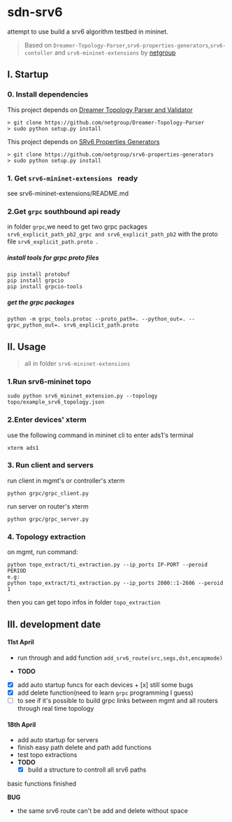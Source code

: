 # sdn-srv6
attempt to use build a srv6 algorithm testbed in mininet.

> Based on `Dreamer-Topology-Parser`,`srv6-properties-generators`,`srv6-contoller` and `srv6-mininet-extensions` by [netgroup](<https://github.com/netgroup>)



## I. Startup

### 0. Install dependencies

This project depends on [Dreamer Topology Parser and Validator](https://github.com/netgroup/Dreamer-Topology-Parser)

```
> git clone https://github.com/netgroup/Dreamer-Topology-Parser
> sudo python setup.py install
```

This project depends on [SRv6 Properties Generators](https://github.com/netgroup/srv6-properties-generators)

```
> git clone https://github.com/netgroup/srv6-properties-generators
> sudo python setup.py install
```

### 1. Get `srv6-mininet-extensions ` ready

see srv6-mininet-extensions/README.md

### 2.Get `grpc` southbound api ready

in folder `grpc`,we need to get two grpc packages `srv6_explicit_path_pb2_grpc and srv6_explicit_path_pb2` with the proto file `srv6_explicit_path.proto `.

##### install tools for grpc proto files

````
pip install protobuf
pip install grpcio
pip install grpcio-tools
````

##### get the grpc packages

````shell
python -m grpc_tools.protoc --proto_path=. --python_out=. --grpc_python_out=. srv6_explicit_path.proto
````

## II. Usage

> all in folder `srv6-mininet-extensions`

### 1.Run srv6-mininet topo

````shell
sudo python srv6_mininet_extension.py --topology topo/example_srv6_topology.json     
````

### 2.Enter devices' xterm

use the following command in mininet cli to enter ads1's terminal

````shell
xterm ads1
````

### 3. Run client and servers

run client in mgmt's or controller's xterm

```shell
python grpc/grpc_client.py
```

run server on router's xterm

````shell
python grpc/grpc_server.py
````

### 4. Topology extraction

on mgmt, run command:

```` shell
python topo_extract/ti_extraction.py --ip_ports IP-PORT --peroid PERIOD
e.g:
python topo_extract/ti_extraction.py --ip_ports 2000::1-2606 --peroid 1
````

then you can get topo infos in folder `topo_extraction`

## III. development date

#### 11st April

+  run through and add function `add_srv6_route(src,segs,dst,encapmode)`

+  **TODO**
  + [x]  add auto startup funcs for each devices
    + [x] still some bugs
  + [x] add delete function(need to learn `grpc` programming I guess)
  + [ ] to see if it's possible to build grpc links between mgmt and all routers through  real time topology

#### 18th April

+ add auto startup for servers
+ finish easy path delete and path add functions
+ test topo extractions
+ **TODO**
  + [x] build a structure to controll all srv6 paths

basic functions finished

**BUG**

+ the same srv6 route can't be add and delete without space